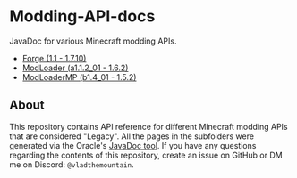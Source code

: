 # Modding-API-docs

JavaDoc for various Minecraft modding APIs.  

* [Forge (1.1 - 1.7.10)](forge/index.md)
* [ModLoader (a1.1.2_01 - 1.6.2)](modloader/index.md)
* [ModLoaderMP (b1.4_01 - 1.5.2)](modloadermp/index.md)

## About

This repository contains API reference for different Minecraft modding APIs that are considered "Legacy". All the pages in the subfolders were generated via the Oracle's [JavaDoc tool](https://www.oracle.com/java/technologies/javase/javadoc-tool.html). If you have any questions regarding the contents of this repository, create an issue on GitHub or DM me on Discord: `@vladthemountain`.
